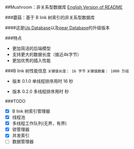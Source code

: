 ##Mushroom：非关系型数据库
[English Version of README](./README.en.md)

###蘑菇：基于 B link 树索引的非关系型数据库

####这是[Up Database](http://www.github.com/UncP/Up_Database)以及[pear Database](http://www.github.com/UncP/pear)的升级版本


###特点
- 更加简洁的后端模型
- 支持更大的数据长度（接近4k字节）
- 更加优秀的插入性能


###B link 树性能信息
`关键值长度： 16 字节`
`关键值数量： 1000 万组`

- 版本 0.1.0 单线程排序用时 16 秒

- 版本 0.2.0 多线程排序用时  秒

###TODO
- [x] B link 树索引管理器
- [x] 线程池
- [x] 多线程工作队列(无界，有界)
- [x] 锁管理器
- [x] 并发索引
- [ ] 数据管理器
